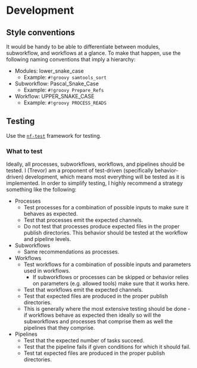 # Development

## Style conventions

It would be handy to be able to differentiate between modules, subworkflow, and workflows at a glance.
To make that happen, use the following naming conventions that imply a hierarchy:

- Modules: lower_snake_case
  - Example: `#!groovy samtools_sort`
- Subworkflow: Pascal_Snake_Case
  - Example: `#!groovy Prepare_Refs`
- Workflow: UPPER_SNAKE_CASE
  - Example: `#!groovy PROCESS_READS`

## Testing

Use the [`nf-test`][nf_test_page] framework for testing.

### What to test

Ideally, all processes, subworkflows, workflows, and pipelines should be tested.
I (Trevor) am a proponent of test-driven (specifically behavior-driven) development, which means most everything will be tested as it is implemented.
In order to simplify testing, I highly recommend a strategy something like the following:

- Processes
  - Test processes for a combination of possible inputs to make sure it behaves as expected.
  - Test that processes emit the expected channels.
  - Do not test that processes produce expected files in the proper publish directories. This behavior should be tested at the workflow and pipeline levels.
- Subworkflows
  - Same recommendations as processes.
- Workflows
  - Test workflows for a combination of possible inputs and parameters used in workflows.
    - If subworkflows or processes can be skipped or behavior relies on parameters (e.g. allowed tools) make sure that it works here.
  - Test that workflows emit the expected channels.
  - Test that expected files are produced in the proper publish directories.
  - This is generally where the most extensive testing should be done - if workflows behave as expected then ideally so will the subworkflows and processes that comprise them as well the pipelines that they comprise.
- Pipelines
  - Test that the expected number of tasks succeed.
  - Test that the pipeline fails if given conditions for which it should fail.
  - Test tat expected files are produced in the proper publish directories.

[nf_test_page]: https://code.askimed.com/nf-test/
